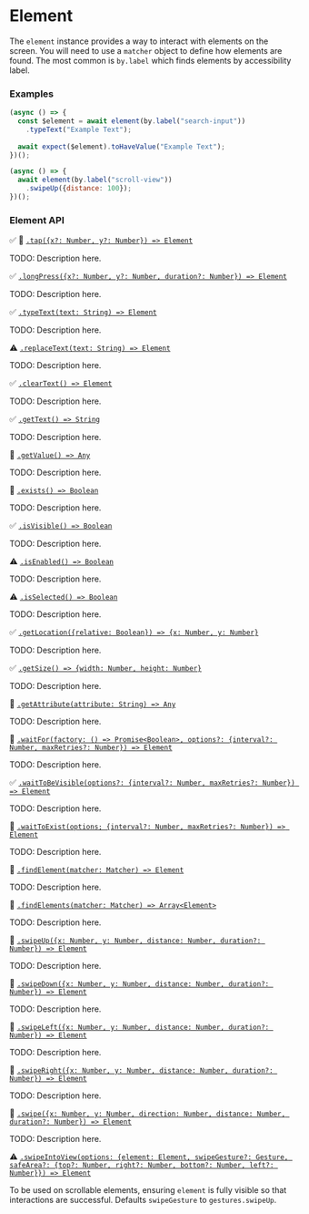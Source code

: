 # Element

The `element` instance provides a way to interact with elements on the screen. You will need to use a `matcher` object to define how elements are found. The most common is `by.label` which finds elements by accessibility label.

### Examples

```javascript
(async () => {
  const $element = await element(by.label("search-input"))
    .typeText("Example Text");
  
  await expect($element).toHaveValue("Example Text");
})();
```

```javascript
(async () => {
  await element(by.label("scroll-view"))
    .swipeUp({distance: 100});
})();
```
### Element API

:white_check_mark: :hammer: [```.tap({x?: Number, y?: Number}) => Element```](./element/tap.md)

TODO: Description here.

:white_check_mark: [```.longPress({x?: Number, y?: Number, duration?: Number}) => Element```](./element/longPress.md)

TODO: Description here.

:white_check_mark: [```.typeText(text: String) => Element```](./element/typeText.md)

TODO: Description here.

:warning: [```.replaceText(text: String) => Element```](./element/replaceText.md)

TODO: Description here.

:white_check_mark: [```.clearText() => Element```](./element/clearText.md)

TODO: Description here.

:white_check_mark: [```.getText() => String```](./element/getText.md)

TODO: Description here.

:hammer: [```.getValue() => Any```](./element/getValue.md)

TODO: Description here.

:hammer: [```.exists() => Boolean```](./element/exists.md)

TODO: Description here.

:white_check_mark: [```.isVisible() => Boolean```](./element/isVisible.md)

TODO: Description here.

:warning: [```.isEnabled() => Boolean```](./element/isEnabled.md)

TODO: Description here.

:warning: [```.isSelected() => Boolean```](./element/isSelected.md)

TODO: Description here.

:white_check_mark: [```.getLocation({relative: Boolean}) => {x: Number, y: Number}```](./element/getLocation.md)

TODO: Description here.

:white_check_mark: [```.getSize() => {width: Number, height: Number}```](./element/getSize.md)

TODO: Description here.

:hammer: [```.getAttribute(attribute: String) => Any```](./element/getAttribute.md)

TODO: Description here.

:hammer: [```.waitFor(factory: () => Promise<Boolean>, options?: {interval?: Number, maxRetries?: Number}) => Element```](./element/waitFor.md)

TODO: Description here.

:white_check_mark: [```.waitToBeVisible(options?: {interval?: Number, maxRetries?: Number}) => Element```](./element/waitToBeVisible.md)

TODO: Description here.

:hammer: [```.waitToExist(options; {interval?: Number, maxRetries?: Number}) => Element```](./element/waitToExist.md)

TODO: Description here.

:hammer: [```.findElement(matcher: Matcher) => Element```](./element/findElement.md)

TODO: Description here.

:hammer: [```.findElements(matcher: Matcher) => Array<Element>```](./element/findElements.md)

TODO: Description here.

:hammer: [```.swipeUp({x: Number, y: Number, distance: Number, duration?: Number}) => Element```](./device/swipeUp.md)

TODO: Description here.

:hammer: [```.swipeDown({x: Number, y: Number, distance: Number, duration?: Number}) => Element```](./device/swipeDown.md)

TODO: Description here.

:hammer: [```.swipeLeft({x: Number, y: Number, distance: Number, duration?: Number}) => Element```](./device/swipeLeft.md)

TODO: Description here.

:hammer: [```.swipeRight({x: Number, y: Number, distance: Number, duration?: Number}) => Element```](./device/swipeRight.md)

TODO: Description here.

:hammer: [```.swipe({x: Number, y: Number, direction: Number, distance: Number, duration?: Number}) => Element```](./device/swipe.md)

TODO: Description here.

:warning: [```.swipeIntoView(options: {element: Element, swipeGesture?: Gesture, safeArea?: {top?: Number, right?: Number, bottom?: Number, left?: Number}}) => Element```](./device/swipeIntoView.md)

To be used on scrollable elements, ensuring `element` is fully visible so that interactions are successful. Defaults `swipeGesture` to `gestures.swipeUp`.

